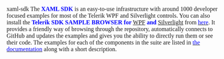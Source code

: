 ﻿<!DOCTYPE html PUBLIC "-//W3C//DTD XHTML 1.0 Transitional//EN" "http://www.w3.org/TR/xhtml1/DTD/xhtml1-transitional.dtd"><html xmlns="http://www.w3.org/1999/xhtml"><head><meta http-equiv="Content-Type" content="text/html; charset=utf-8" /><title>Untitled</title><style type="text/css">
p { margin-top: 0px;margin-bottom: 0px;line-height: 1.15; } 
body { font-family: 'Verdana';font-style: Normal;font-weight: normal;font-size: 16px; } 
.Normal { telerik-style-type: paragraph;telerik-style-name: Normal;border-collapse: collapse; } 
.TableNormal { telerik-style-type: table;telerik-style-name: TableNormal;border-collapse: collapse; } 
.NormalWeb { telerik-style-type: paragraph;telerik-style-name: NormalWeb;margin-top: 6.66px;margin-bottom: 6.66px;border-collapse: collapse; } 
.s_E9CFEE20 { telerik-style-type: local;font-family: 'Times New Roman';font-weight: bold;font-size: 32px; } 
.s_F544DAEA { telerik-style-type: local;font-family: 'Times New Roman';font-size: 16px; } 
.s_6555B096 { telerik-style-type: local;font-family: 'Times New Roman';font-weight: bold;font-size: 16px; } 
.s_5DC8453 { telerik-style-type: local;font-family: 'Times New Roman';font-weight: bold;font-size: 16px;color: #0000FF; } 
.s_DEE41087 { telerik-style-type: local;font-family: 'Times New Roman';font-size: 16px;color: #0000FF; } </style></head><body><p class="NormalWeb "><span class="s_E9CFEE20">xaml-sdk</span> <span class="s_F544DAEA">The </span><span class="s_6555B096">XAML SDK</span><span class="s_F544DAEA"> is an easy-to-use infrastructure with around 1000 developer focused examples for most of the Telerik WPF and Silverlight controls.</span> <span class="s_F544DAEA">You can also install the </span><span class="s_6555B096">Telerik SDK SAMPLE BROWSER for </span>[<span class="s_5DC8453">WPF</span>](http://blogs.telerik.com/blogs/13-11-04/introducing-wpf-sdk-samples-browser)<span class="s_6555B096"> and </span>[<span class="s_5DC8453">Silverlight</span>](http://blogs.telerik.com/xamlteam/posts/14-03-10/silverlight-available-in-the-sdk-samples-browser)<span class="s_F544DAEA"> from </span>[<span class="s_DEE41087">here</span>](http://demos.telerik.com/xaml-sdkbrowser/)<span class="s_F544DAEA">. It provides a friendly way of browsing through the repository, automatically connects to GitHub and updates the examples and gives you the ability to directly run them or see their code.</span> <span class="s_F544DAEA">The examples for each of the components in the suite are listed in </span>[<span class="s_DEE41087">the documentation</span>](http://docs.telerik.com/devtools/wpf/sdk-examples.html)<span class="s_F544DAEA"> along with a short description.</span></p></body></html>